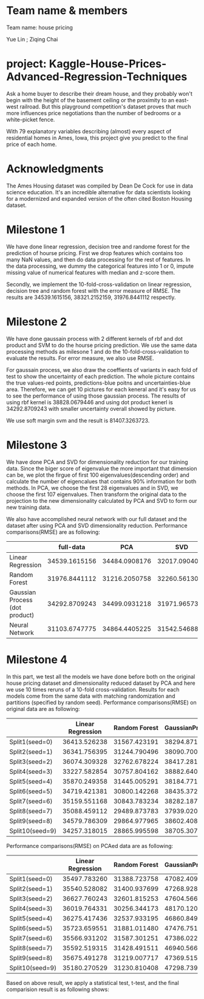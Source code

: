 # Team name & members
Team name: house pricing

Yue Lin ; Ziqing Chai

# project: Kaggle-House-Prices-Advanced-Regression-Techniques
Ask a home buyer to describe their dream house, and they probably won't begin with the height of the basement ceiling or the proximity to an east-west railroad. But this playground competition's dataset proves that much more influences price negotiations than the number of bedrooms or a white-picket fence.

With 79 explanatory variables describing (almost) every aspect of residential homes in Ames, Iowa, this project give you predict to the final price of each home.

# Acknowledgments
The Ames Housing dataset was compiled by Dean De Cock for use in data science education. It's an incredible alternative for data scientists looking for a modernized and expanded version of the often cited Boston Housing dataset. 

# Milestone 1
We have done linear regression, decision tree and randome forest for the prediction of hourse pricing.
First we drop features which contains too many NaN values, and then do data processing for the rest of features. In the data processing, we dummy the categorical features into 1 or 0, impute missing value of numerical features with median and z-score them. 

Secondly, we implement the 10-fold-cross-validation on linear regression, decision tree and random forest with the error measure of RMSE. The results are 34539.1615156, 38321.2152159, 31976.8441112 respectly.

# Milestone 2
We have done gaussain process with 2 different kernels of rbf and dot product and SVM to do the hourse pricing prediction. We use the same data processing methods as milesone 1 and do the 10-fold-cross-validation to evaluate the results. For error measure, we also use RMSE. 

For gaussain process, we also draw the coeffients of variants in each fold of test to show the uncertainty of each prediction. The whole picture contains the true values-red points, predictions-blue poitns and uncertainties-blue area. Therefore, we can get 10 pictures for each keneral and it's easy for us to see the performance of using those gaussian process. The results of using rbf kernel is 38828.0679446 and using dot product kenerl is 34292.8709243 with smaller uncertainty overall showed by picture.

We use soft margin svm and the result is 81407.3263723.

# Milestone 3
We have done PCA and SVD for dimensionality reduction for our training data. Since the biger score of eigenvalue the more important that dimension can be, we plot the firgue of first 100 eigenvalues(descending order) and calculate the number of eigencalues that contains 90% information for both methods. In PCA, we choose the first 28 eigenvalues and in SVD, we choose the first 107 eigenvalues. Then transform the original data to the projection to the new dimensionality calculated by PCA and SVD to form our new training data. 

We also have accomplished neural network with our full dataset and the dataset after using PCA and SVD dimensionality reduction. Performance comparisons(RMSE) are as following:

|  | full-data | PCA | SVD |
| -------------| ------------- | ------------- | ------------- |
| Linear Regression | 34539.1615156  | 34484.0908176  | 32017.0904093  |
| Random Forest | 31976.8441112  | 31216.2050758  | 32260.5613001  |
| Gaussian Process (dot product) | 34292.8709243  | 34499.0931218  | 31971.9657388 |
| Neural Network | 31103.6747775  | 34864.4405225  | 31542.5468814 |

# Milestone 4
In this part, we test all the models we have done before both on the original house pricing dataset and dimensionality reduced dataset by PCA and here we use 10 times reruns of a 10-fold cross-validation. Results for each models come from the same data with matching randomization and partitions (specified by random seed).
Performance comparisons(RMSE) on original data are as following:

|  | Linear Regression | Random Forest | GaussianProcess | SVM | Neural Network |
| -------------| ------------- | ------------- | ------------- | ------------- | ------------- |
| Split1(seed=0) | 36413.526238 | 31567.423191 | 38294.871308 | 81436.989616 | 32276.456527 |
| Split2(seed=1) | 36341.756395 | 31244.790496 | 38090.700223 | 81399.875248 | 31857.018210 |
| Split3(seed=2) | 36074.309328 | 32762.678224 | 38417.281029 | 81479.267130 | 32804.165033 |
| Split4(seed=3) | 33227.582854 | 30757.804162 | 38882.640120 | 81353.588770 | 32073.932226 |
| Split5(seed=4) | 35870.249358 | 31445.005291 | 38184.771761 | 81405.828667 | 32632.425995 |
| Split6(seed=5) | 34719.421381 | 30800.142268 | 38435.372360 | 81442.490037 | 31967.218954 |
| Split7(seed=6) | 35159.551168 | 30843.783234 | 38282.187020 | 81361.988452 | 31597.959197 |
| Split8(seed=7) | 35088.459112 | 29489.873783 | 37939.020293 | 81457.125744 | 32260.412665 |
| Split9(seed=8) | 34579.786309 | 29864.977965 | 38602.408654 | 81505.431786 | 31760.692128 |
| Split10(seed=9) | 34257.318015 | 28865.995598 | 38705.307291 | 81454.912338 | 31885.64152 |


Performance comparisons(RMSE) on PCAed data are as following:

|  | Linear Regression | Random Forest | GaussianProcess | SVM | Neural Network |
| -------------| ------------- | ------------- | ------------- | ------------- | ------------- |
| Split1(seed=0) | 35497.783260 | 31388.723758 | 47082.409767 | 81419.927450 | 36423.815070 |
| Split2(seed=1) | 35540.528082 | 31400.937699 | 47268.928275 | 81385.292289 | 36621.844654 |
| Split3(seed=2) | 36627.760243 | 32601.815253 | 47604.566058 | 81463.410211 | 39373.606847 |
| Split4(seed=3) | 36019.764331 | 30256.344173 | 48170.120783 | 81340.625999 | 37198.864885 |
| Split5(seed=4) | 36275.417436 | 32537.933195 | 46860.849628 | 81389.701320 | 39886.458355 |
| Split6(seed=5) | 35723.659551 | 31881.011480 | 47476.751520 | 81425.884288 | 36606.604307 |
| Split7(seed=6) | 35566.931202 | 31587.301251 | 47386.022358 | 81346.636849 | 36325.972665 |
| Split8(seed=7) | 35592.519315 | 31428.491511 | 46940.566860 | 81443.650866 | 36220.780351 |
| Split9(seed=8) | 35675.491278 | 31219.007717 | 47369.515381 | 81489.337749 | 36907.278551 |
| Split10(seed=9) | 35180.270529 | 31230.810408 | 47298.739515 | 81440.942587 | 35196.106739 |

Based on above result, we apply a statistical test, t-test, and the final comparision result is as following shows:
